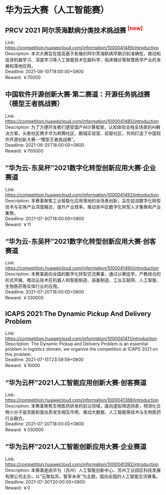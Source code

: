 # 华为云大赛（人工智能赛）



## PRCV 2021 阿尔茨海默病分类技术挑战赛 <sup style="color:red">[new]<sup>  

Link: https://competition.huaweicloud.com/information/1000041489/introduction  
Description: 本次大赛旨在提高基于影像的阿尔茨海默病早期识别准确性，推动和促进机器学习、深度学习等人工智能技术在脑科学、临床辅诊等智慧医学产业的发展和落地应用。  
Deadline: 2021-08-10T18:00:00+0800  
Reward: ￥70000  


## 中国软件开源创新大赛·第二赛道：开源任务挑战赛（模型王者挑战赛）

Link: https://competition.huaweicloud.com/information/1000041485/introduction  
Description: 为了方便开发者们感受国产AI计算框架，认知体验全栈全场景的AI解决方案，头歌社区携手华为昇腾社区、鹏城实验室、启智社区，共同打造了中国软件开源创新大赛--“模型王者挑战赛”。  
Deadline: 2021-06-25T18:00:00+0800  
Reward: ￥700000  


## “华为云-东吴杯”2021数字化转型创新应用大赛·企业赛道

Link: https://competition.huaweicloud.com/information/1000041492/introduction  
Description: 本赛事聚焦工业智能化应用落地的全场景创新，旨在促进数字化转型技术与实体产业深度融合，提升产业效率，推动吴中区数字化转型人才集聚和产业集聚。  
Deadline: 2021-07-30T18:00:00+0800  
Reward: ￥11  


## “华为云-东吴杯”2021数字化转型创新应用大赛·创客赛道

Link: https://competition.huaweicloud.com/information/1000041490/introduction  
Description: 本赛事面向全国的数字化转型交流赛事，通过以赛促学，产教结合的形式开展，推动云技术在机器人和智能制造、装备制造、工业互联网、人工智能、生物医药等实体行业的应用。  
Deadline: 2021-07-20T18:00:00+0800  
Reward: ￥330000  


## ICAPS 2021:The Dynamic Pickup And Delivery Problem

Link: https://competition.huaweicloud.com/information/1000041411/introduction  
Description: The Dynamic Pickup and Delivery Problem is an essential problem in logistics domain, we organize the competition at ICAPS 2021 on this problem.   
Deadline: 2021-07-15T23:59:59+0800  
Reward: ￥10000  


## “华为云杯”2021人工智能应用创新大赛·创客赛道

Link: https://competition.huaweicloud.com/information/1000041388/introduction  
Description: 本赛事聚焦生物医药研发的前沿领域，面向虚拟筛选场景，预测化合物小分子是否能和蛋白质发生相互作用，推动大数据、人工智能等技术与生物医药行业融合。  
Deadline: 2021-07-20T18:00:00+0800  
Reward: ￥330000  


## “华为云杯”2021人工智能创新应用大赛·企业赛道

Link: https://competition.huaweicloud.com/information/1000041392/introduction  
Description: 本赛事是由华为（苏州）人工智能创新中心、苏州工业园区科技发展有限公司主办，以“云聚姑苏，智享未来”为主题，面向全国的人工智能交流赛事。  
Deadline: 2021-07-30T20:00:00+0800  
Reward: ￥0  

